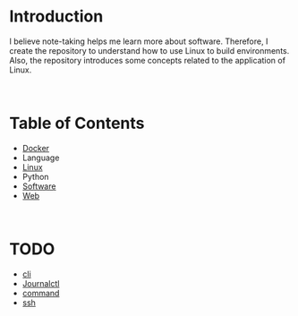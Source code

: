 <!-- omit in toc -->
# Introduction
I believe note-taking helps me learn more about software. Therefore, I create the repository to understand how to use Linux to build environments. Also, the repository introduces some concepts related to the application of Linux.

<br />

<!-- omit in toc -->
# Table of Contents
* [Docker](Docker/README.md)
* Language
* [Linux](Linux/README.md)
* Python
* [Software](Software/README.md)
* [Web](Web/README.md)

<br />

# TODO
* [cli](Docker/docker-compose/cli/README.md)
* [Journalctl](Language/Journalctl/README.md)
* [command](Docker/docker-compose/command/README.md)
* [ssh](Linux/ssh/README.md)